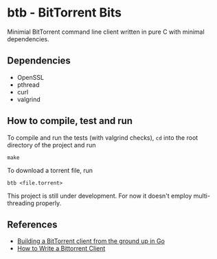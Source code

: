 # btb - BitTorrent Bits

Minimial BitTorrent command line client written in pure C with minimal dependencies.

## Dependencies

* OpenSSL
* pthread
* curl
* valgrind

## How to compile, test and run

To compile and run the tests (with valgrind checks), `cd` into the root directory of the project and run

    make

To download a torrent file, run

    btb <file.torrent>

This project is still under development.
For now it doesn't employ multi-threading properly.

## References

* [Building a BitTorrent client from the ground up in Go](https://blog.jse.li/posts/torrent/)
* [How to Write a Bittorrent Client](http://www.kristenwidman.com/blog/33/how-to-write-a-bittorrent-client-part-1/)
